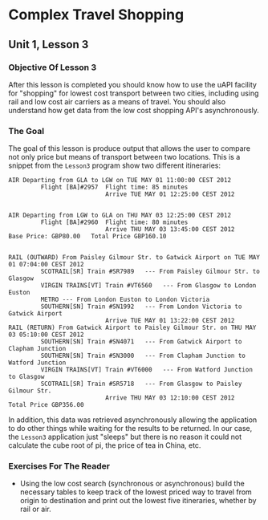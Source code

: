 # Complex Travel Shopping

## Unit 1, Lesson 3

### Objective Of Lesson 3

After this lesson is completed you should know how to use the uAPI facility for "shopping" for lowest cost transport between two cities, including using rail and low cost air carriers as a means of travel.   You should also understand how get data from the low cost shopping API's asynchronously.

### The Goal

The goal of this lesson is produce output that allows the user to compare not only price but means of transport between two locations.  This is a snippet from the `Lesson3` program show two different itineraries:

```
AIR Departing from GLA to LGW on TUE MAY 01 11:00:00 CEST 2012
         Flight [BA]#2957  Flight time: 85 minutes
                           Arrive TUE MAY 01 12:25:00 CEST 2012


AIR Departing from LGW to GLA on THU MAY 03 12:25:00 CEST 2012
         Flight [BA]#2960  Flight time: 80 minutes
                           Arrive THU MAY 03 13:45:00 CEST 2012
Base Price: GBP80.00   Total Price GBP160.10


RAIL (OUTWARD) From Paisley Gilmour Str. to Gatwick Airport on TUE MAY 01 07:04:00 CEST 2012
         SCOTRAIL[SR] Train #SR7989   --- From Paisley Gilmour Str. to Glasgow
         VIRGIN TRAINS[VT] Train #VT6560   --- From Glasgow to London Euston
         METRO --- From London Euston to London Victoria
         SOUTHERN[SN] Train #SN1992   --- From London Victoria to Gatwick Airport
                           Arrive TUE MAY 01 13:22:00 CEST 2012
RAIL (RETURN) From Gatwick Airport to Paisley Gilmour Str. on THU MAY 03 05:10:00 CEST 2012
         SOUTHERN[SN] Train #SN4071   --- From Gatwick Airport to Clapham Junction
         SOUTHERN[SN] Train #SN3000   --- From Clapham Junction to Watford Junction
         VIRGIN TRAINS[VT] Train #VT6000   --- From Watford Junction to Glasgow
         SCOTRAIL[SR] Train #SR5718   --- From Glasgow to Paisley Gilmour Str.
                           Arrive THU MAY 03 12:10:00 CEST 2012
Total Price GBP356.00
```

In addition, this data was retrieved asynchronously allowing the application to do other things while waiting for the results to be returned.  In our case, the `Lesson3` application just "sleeps" but there is no reason it could not calculate the cube root of pi, the price of tea in China, etc.


### Exercises For The Reader

* Using the low cost search (synchronous or asynchronous) build the necessary tables to keep track of the lowest priced way to travel from origin to destination and print out the lowest five itineraries, whether by rail or air.




